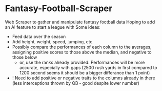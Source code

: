 # Fantasy-Football-Scraper
Web Scraper to gather and manipulate fantasy football data 
Hoping to add an AI feature to start a league with
Some ideas:
 - Feed data over the season
 - Add height, weight, speed, jumping, etc. 
 - Possibly compare the performances of each column to the averages, assigning positive scores to those above the median, and negative to those below
    - or, use the ranks already provided. Performances will be more accurate, especially with gaps (2500 rush yards in first compared to 1200 second seems it should be a bigger differance than 1 point)
 - ! Need to add positive or negative traits to the columns already in there (less interceptions thrown by QB - good despite lower number)
 
